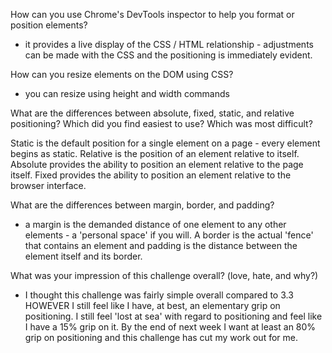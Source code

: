 How can you use Chrome's DevTools inspector to help you format or position elements?

* it provides a live display of the CSS / HTML relationship - adjustments can be made with the CSS and the positioning is immediately evident.

How can you resize elements on the DOM using CSS?

* you can resize using height and width commands

What are the differences between absolute, fixed, static, and relative positioning? Which did you find easiest to use? Which was most difficult?

Static is the default position for a single element on a page - every element begins as static.  Relative is the position of an element relative to itself. Absolute provides the ability to position an element relative to the page itself. Fixed provides the ability to position an element relative to the browser interface.

What are the differences between margin, border, and padding?

* a margin is the demanded distance of one element to any other elements - a 'personal space' if you will.  A border is the actual 'fence' that contains an element and padding is the distance between the element itself and its border.

What was your impression of this challenge overall? (love, hate, and why?)

* I thought this challenge was fairly simple overall compared to 3.3 HOWEVER I still feel like I have, at best, an elementary grip on positioning.  I still feel 'lost at sea' with regard to positioning and feel like I have a 15% grip on it.  By the end of next week I want at least an 80% grip on positioning and this challenge has cut my work out for me.


